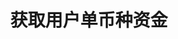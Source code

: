 ---
title: 获取用户单币种资金
position_number: 3
type: get
description: /future/user/v1/balance/detail
parameters:
    -
        name: coin
        type: string
        mandatory: true
        default: N/A
        description: 币种
        ranges:
left_code_blocks:
    -
        code_block: "public void getMarketConfig() {\r\n\tString text = HttpUtil.get(URL + \"/data/api/user/v1/getMarketConfig\");\r\n\tSystem.out.println(text);\r\n}"
        title: Java
        language: java
right_code_blocks:
    - code_block: |-
        {
          "error": {
            "code": "",
            "msg": ""
          },
          "msgInfo": "",
          "result": {
            "availableBalance": 0, //可用余额
            "coin": "", //币种
            "isolatedMargin": 0, //逐仓保证金冻结
            "openOrderMarginFrozen": 0, //订单冻结
            "walletBalance": 0 //钱包余额
          },
          "returnCode": 0
        }
      title: Response
      language: json
---